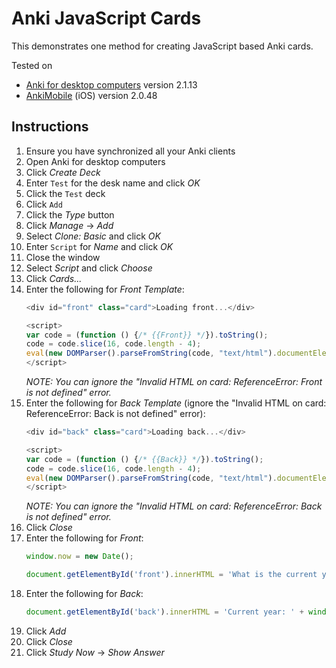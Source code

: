 # Anki JavaScript Cards

This demonstrates one method for creating JavaScript based Anki cards.

Tested on
 * [Anki for desktop computers][anki-desktop] version 2.1.13
 * [AnkiMobile][anki-mobile] (iOS) version 2.0.48

## Instructions

1. Ensure you have synchronized all your Anki clients
1. Open Anki for desktop computers
1. Click _Create Deck_
1. Enter `Test` for the desk name and click _OK_
1. Click the `Test` deck
1. Click `Add`
1. Click the _Type_ button
1. Click _Manage_ → _Add_
1. Select _Clone: Basic_ and click _OK_
1. Enter `Script` for _Name_ and click _OK_
1. Close the window
1. Select _Script_ and click _Choose_
1. Click _Cards..._
1. Enter the following for _Front Template_:
   ``` javascript
   <div id="front" class="card">Loading front...</div>

   <script>
   var code = (function () {/* {{Front}} */}).toString();
   code = code.slice(16, code.length - 4);
   eval(new DOMParser().parseFromString(code, "text/html").documentElement.textContent);
   </script>
   ```
   _NOTE: You can ignore the "Invalid HTML on card: ReferenceError: Front is not defined" error._
1. Enter the following for _Back Template_ (ignore the "Invalid HTML on card: ReferenceError: Back is not defined" error):
   ``` javascript
   <div id="back" class="card">Loading back...</div>
   
   <script>
   var code = (function () {/* {{Back}} */}).toString();
   code = code.slice(16, code.length - 4);
   eval(new DOMParser().parseFromString(code, "text/html").documentElement.textContent);
   </script>
   ```
   _NOTE: You can ignore the "Invalid HTML on card: ReferenceError: Back is not defined" error._
1. Click _Close_
1. Enter the following for _Front_:
   ``` javascript
   window.now = new Date();

   document.getElementById('front').innerHTML = 'What is the current year?';
   ```
1. Enter the following for _Back_:
   ``` javascript
   document.getElementById('back').innerHTML = 'Current year: ' + window.now.getFullYear();
   ```
1. Click _Add_
1. Click _Close_
1. Click _Study Now_ → _Show Answer_

[anki-desktop]: https://apps.ankiweb.net
[anki-mobile]: https://apps.apple.com/us/app/ankimobile-flashcards/id373493387